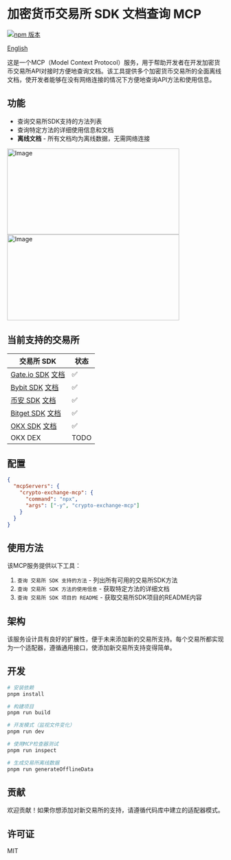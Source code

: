 # 加密货币交易所 SDK 文档查询 MCP

[![npm 版本](https://img.shields.io/npm/v/crypto-exchange-mcp.svg)](https://www.npmjs.com/package/crypto-exchange-mcp)

[English](./README.md)

这是一个MCP（Model Context Protocol）服务，用于帮助开发者在开发加密货币交易所API对接时方便地查询文档。该工具提供多个加密货币交易所的全面离线文档，使开发者能够在没有网络连接的情况下方便地查询API方法和使用信息。

## 功能

- 查询交易所SDK支持的方法列表
- 查询特定方法的详细使用信息和文档
- **离线文档** - 所有文档均为离线数据，无需网络连接

<img width="400" height="200" alt="Image" src="https://github.com/user-attachments/assets/00fc3ea1-2d05-4fcd-ab60-1fa00cf3d87e" />

<img width="400" height="200" alt="Image" src="https://github.com/user-attachments/assets/3296b13d-f10b-471a-8cce-199ddfd0ec9c" />

## 当前支持的交易所

| 交易所 SDK                                                                                                  | 状态 |
| ----------------------------------------------------------------------------------------------------------- | ---- |
| [Gate.io SDK](https://www.npmjs.com/package/gateio-api) [文档](https://www.gate.com/docs/developers/apiv4)  | ✅   |
| [Bybit SDK](https://www.npmjs.com/package/bybit-api) [文档](https://bybit-exchange.github.io/docs/v5/intro) | ✅   |
| [币安 SDK](https://www.npmjs.com/package/binance) [文档](https://developers.binance.com/en)                 | ✅   |
| [Bitget SDK](https://www.npmjs.com/package/bitget-api) [文档](https://www.bitget.com/api-doc/common/intro)  | ✅   |
| [OKX SDK](https://www.npmjs.com/package/okx-api) [文档](https://www.okx.com/docs-v5/en/#overview)           | ✅   |
| OKX DEX                                                                                                     | TODO |

## 配置

```json
{
  "mcpServers": {
    "crypto-exchange-mcp": {
      "command": "npx",
      "args": ["-y", "crypto-exchange-mcp"]
    }
  }
}
```

## 使用方法

该MCP服务提供以下工具：

1. `查询 交易所 SDK 支持的方法` - 列出所有可用的交易所SDK方法
2. `查询 交易所 SDK 方法的使用信息` - 获取特定方法的详细文档
3. `查询 交易所 SDK 项目的 README` - 获取交易所SDK项目的README内容

## 架构

该服务设计具有良好的扩展性，便于未来添加新的交易所支持。每个交易所都实现为一个适配器，遵循通用接口，使添加新交易所支持变得简单。

## 开发

```bash
# 安装依赖
pnpm install

# 构建项目
pnpm run build

# 开发模式（监视文件变化）
pnpm run dev

# 使用MCP检查器测试
pnpm run inspect

# 生成交易所离线数据
pnpm run generateOfflineData
```

## 贡献

欢迎贡献！如果你想添加对新交易所的支持，请遵循代码库中建立的适配器模式。

## 许可证

MIT

